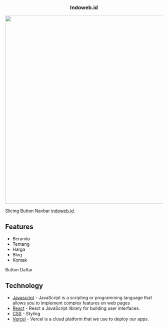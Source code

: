 <div align="center">
  <h3 align="center">Indoweb.id</h3>
  <img align="center" width="600" src="https://raw.githubusercontent.com/wahidrizka/prepclass-slicing-navbar/main/public/preview.png" />
</div>

Slicing Button Navbar <a href="https://indoweb.id/">indoweb.id</a>.

## Features

- Beranda
- Tentang
- Harga
- Blog
- Kontak

Button Daftar

## Technology

- [Javascript](https://www.javascript.com/) - JavaScript is a scripting or programming language that allows you to implement complex features on web pages
- [React](https://reactjs.org) - React a JavaScript library for building user interfaces.
- [CSS](https://developer.mozilla.org/en-US/docs/Web/CSS) - Styling
- [Vercel](https://vercel.com/) - Vercel is a cloud platform that we use to deploy our apps.
